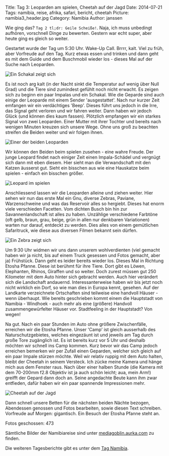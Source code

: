 Title: Tag 3: Leoparden am spielen, Cheetah auf der Jagd
Date: 2014-07-21
Tags: namibia, reise, afrika, safari, bericht, cheetah
Picture: namibia3_header.jpg
Category: Namibia
Author: janssen


Wie ging das? `Tag 2 tl;dr: Geile Scheiße!`. Naja, ich muss unbedingt aufhören, vorschnell Dinge zu bewerten. Gestern war echt super, aber heute ging es gleich so weiter.

Gestartet wurde der Tag um 5:30 Uhr. Wake-Up Call. Brrrr, kalt. Viel zu früh, aber Vorfreude auf den Tag. Kurz etwas essen und trinken und dann geht es mit dem Guide und dem Buschmobil wieder los - dieses Mal auf der Suche nach Leoparden.

![Ein Schakal zeigt sich](http://mediagoblin.aurka.com/mgoblin_media/media_entries/256/ABC1696.medium.jpg)

Es ist noch arg kalt (in der Nacht sinkt die Temperatur auf wenig über Null Grad) und die Tiere sind zumindest gefühlt noch nicht erwacht. Es zeigen sich zu beginn ein paar Impalas und ein Schakal. Wie die Geparde sind auch einige der Leoparde mit einem Sender 'ausgestattet'. Nach nur kurzer Zeit emfangen wir ein verdächtiges 'Beep'. Dieses führt uns jedoch in die Irre, das Signal geht verloren und wir fahren weiter. Dann haben wir jedoch Glück (und können dies kaum fassen). Plötzlich empfangen wir ein starkes Signal von zwei Leoparden. Einer Mutter mit ihrer Tochter und bereits nach wenigen Minuten kreuzen sich unsere Wege. Ohne uns groß zu beachten streifen die Beiden weiter und wir folgen ihnen.

![Einer der beiden Leoparden](http://mediagoblin.aurka.com/mgoblin_media/media_entries/259/ABC1796.medium.jpg)

Wir können den Beiden beim spielen zusehen - eine wahre Freude. Der junge Leopard findet nach einiger Zeit einen Impala-Schädel und vergnügt sich dann mit eben diesem. Hier sieht man die Verwandschaft mit den Katzen äusserst gut. Sieht ein bisschen aus wie eine Hauskatze beim spielen - einfach ein bisschen größer.

![Leopard im spielen](http://mediagoblin.aurka.com/mgoblin_media/media_entries/263/ABC1908.medium.jpg)

Anschliessend lassen wir die Leoparden alleine und ziehen weiter. Hier sehen wir nun das erste Mal ein Gnu, diverse Zebras, Paviane, Warzenschweine und was das Reservoir alles so hergiebt. Dieses hat enorm viele verschieden Facetten. Vom dichten Busch bin hin zur Savannenlandschaft ist alles zu haben.  Unzählige verschiedene Farbtöne (oft gelb, braun, grau, beige, grün in allen nur denkbaren Variationen) warten nur darauf, entdeckt zu werden. Dies alles von einem gemütlichen Safaritruck, wie diese aus diversen Filmen bekannt sein dürfen.

![Ein Zebra zeigt sich](http://mediagoblin.aurka.com/mgoblin_media/media_entries/257/ABC1720.medium.jpg)

Um 9:30 Uhr widmen wir uns dann unserem wohlverdienten (viel gemacht haben wir ja nicht, bis auf einem Truck gesessen und Fotos gemacht, aber ja) Frühstück. Dann geht es leider bereits wieder los. Dieses Mal in Richtung Etosha Pfanne. Diese ist berühmt für ihre Tiere. Dort gibt es Löwen, Elephanten, Rhinos, Giraffen und so weiter. Doch zurest müssen gut 250 Kilometer mit dem Auto hinter sich gebracht werden. Auch hier verändert sich die Landschaft andauernd. Interessanterweise haben wir bis jetzt noch nicht wirklich ein Dorf, so wie man dies in Europa kennt, gesehen. Auf der Landkarte verzeichnete Ortschaften sind teilweise eine handvoll Häuser - wenn überhaupt. Wie bereits geschrieben kommt einem die Hauptstadt von Namibia - Windhoek - auch mehr als eine (größere) Handvoll zusammengewürfelter Häuser vor. Stadtfeeling in der Hauptstadt? Von wegen!

Na gut. Nach ein paar Stunden im Auto ohne größere Zwischenfälle, erreichen wir die Etosha Pfanne. Unser 'Camp' ist gleich ausserhalb des Naturschutzgebietes, welches eingezäunt ist und jeweils am Tag durch große Tore zugänglich ist. Es ist bereits kurz vor 5 Uhr und deshalb möchten wir schnell ins Camp kommen. Kurz bevor wir das Camp jedoch erreichen bemerken wir per Zufall einen Geparden, welcher sich gleich auf ein paar Impale stürzen möchte. Weil wir relativ ruppig mit dem Auto halten, bleibt der Cheetah in seinem Versteck. Ich zücke meine Kamera und hänge mich aus dem Fenster raus. Nach über einer halben Stunde (die Kamera mit dem 70-200mm f2.8 Objektiv ist ja auch schön leicht; aua, mein Arm!) greifft der Gepard dann doch an. Seine angedachte Beute kann ihm zwar entfieden, dafür haben wir ein paar spannende Impressionen mehr.

![Cheetah auf der Jagd](http://mediagoblin.aurka.com/mgoblin_media/media_entries/266/ABC2136.medium.jpg)

Dann schnell unsere Betten für die nächsten beiden Nächte bezogen, Abendessen genossen und Fotos bearbeiten, sowie diesen Text schreiben. Vorfreude auf Morgen: gigantisch. Ein Besuch der Etosha Pfanne steht an.


Fotos geschossen: 473

Sämtliche Bilder der Namibiareise sind unter [mediagoblin.aurka.com](http://mediagoblin.aurka.com/mediagoblin/mg.fcgi/u/janssen/collection/namibia-2014/) zu finden.

Die weiteren Tagesberichte gibt es unter dem [Tag Namibia](http://blog.aurka.com/tag/namibia.html).

